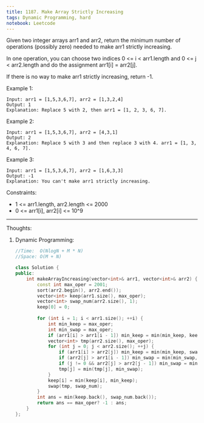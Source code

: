 ```yaml
---
title: 1187. Make Array Strictly Increasing
tags: Dynamic Programming, hard
notebook: Leetcode
---
```


Given two integer arrays arr1 and arr2, return the minimum number of operations (possibly zero) needed to make arr1 strictly increasing.

In one operation, you can choose two indices 0 <= i < arr1.length and 0 <= j < arr2.length and do the assignment arr1[i] = arr2[j].

If there is no way to make arr1 strictly increasing, return -1.

 

Example 1:
```
Input: arr1 = [1,5,3,6,7], arr2 = [1,3,2,4]
Output: 1
Explanation: Replace 5 with 2, then arr1 = [1, 2, 3, 6, 7].
```
Example 2:
```
Input: arr1 = [1,5,3,6,7], arr2 = [4,3,1]
Output: 2
Explanation: Replace 5 with 3 and then replace 3 with 4. arr1 = [1, 3, 4, 6, 7].
```

Example 3:
```
Input: arr1 = [1,5,3,6,7], arr2 = [1,6,3,3]
Output: -1
Explanation: You can't make arr1 strictly increasing.
``` 

Constraints:

- 1 <= arr1.length, arr2.length <= 2000
- 0 <= arr1[i], arr2[i] <= 10^9
 
----------
Thoughts:
1. Dynamic Programming:
    ```c++
    //Time:  O(NlogN + M * N)
    //Space: O(M + N)

    class Solution {
    public:
        int makeArrayIncreasing(vector<int>& arr1, vector<int>& arr2) {
            const int max_oper = 2001;
            sort(arr2.begin(), arr2.end());
            vector<int> keep(arr1.size(), max_oper);
            vector<int> swap_num(arr2.size(), 1);
            keep[0] = 0;
            
            for (int i = 1; i < arr1.size(); ++i) {
                int min_keep = max_oper;
                int min_swap = max_oper;
                if (arr1[i] > arr1[i - 1]) min_keep = min(min_keep, keep[i - 1]);
                vector<int> tmp(arr2.size(), max_oper);
                for (int j = 0; j < arr2.size(); ++j) {
                    if (arr1[i] > arr2[j]) min_keep = min(min_keep, swap_num[j]);
                    if (arr2[j] > arr1[i - 1]) min_swap = min(min_swap, keep[i - 1] + 1);
                    if (j != 0 && arr2[j] > arr2[j - 1]) min_swap = min(min_swap, swap_num[j - 1] + 1);
                    tmp[j] = min(tmp[j], min_swap);
                }
                keep[i] = min(keep[i], min_keep);
                swap(tmp, swap_num);
            }
            int ans = min(keep.back(), swap_num.back());
            return ans == max_oper? -1 : ans;
        }
    };
    ```